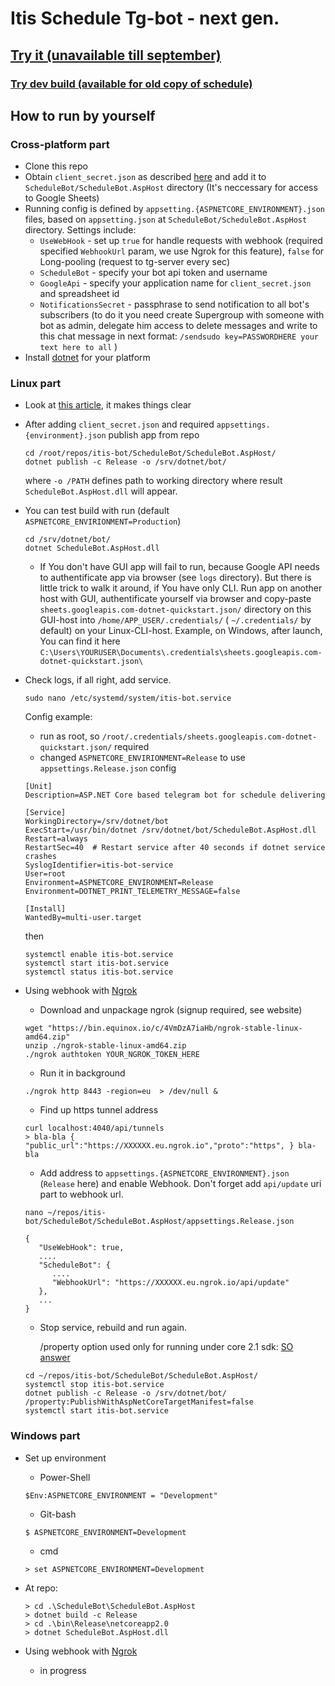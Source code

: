 # Itis Schedule Tg-bot - next gen.

## [Try it (unavailable till september)](https://t-do.ru/itis_scheduleBot)

### [Try dev build (available for old copy of schedule)](https://t-do.ru/itis_testBot)

## How to run by yourself

### Cross-platform part

* Clone this repo
* Obtain `client_secret.json` as described [here](https://developers.google.com/sheets/api/quickstart/dotnet) and add it to `ScheduleBot/ScheduleBot.AspHost` directory (It's neccessary for access to Google Sheets)
* Running config is defined by `appsetting.{ASPNETCORE_ENVIRONMENT}.json` files, based on `appsetting.json` at `ScheduleBot/ScheduleBot.AspHost` directory. Settings include:
   - `UseWebHook` - set up `true` for handle requests with webhook (required specified `WebhookUrl` param, we use Ngrok for this feature), `false` for Long-pooling (request to tg-server every sec)
   - `ScheduleBot` - specify your bot api token and username
   - `GoogleApi` - specify your application name for `client_secret.json` and spreadsheet id
   - `NotificationsSecret` - passphrase to send notification to all bot's subscribers (to do it you need create Supergroup with someone with bot as admin, delegate him access to delete messages and write to this chat message in next format: `/sendsudo key=PASSWORDHERE your text here to all` )
* Install [dotnet](https://www.microsoft.com/net/download/) for your platform

### Linux part

* Look at [this  article](https://docs.microsoft.com/en-us/aspnet/core/host-and-deploy/linux-nginx?view=aspnetcore-2.1&tabs=aspnetcore2x), it makes things clear
* After adding `client_secret.json` and required `appsettings.{environment}.json` publish app from repo
   ````
   cd /root/repos/itis-bot/ScheduleBot/ScheduleBot.AspHost/
   dotnet publish -c Release -o /srv/dotnet/bot/
   ````

   where `-o /PATH` defines path to working directory where result `ScheduleBot.AspHost.dll` will appear.
* You can test build with run (default `ASPNETCORE_ENVIRIONMENT=Production`)
   ````
   cd /srv/dotnet/bot/
   dotnet ScheduleBot.AspHost.dll
   ````
   - If You don't have GUI app will fail to run, because Google API needs to authentificate app via browser (see `logs` directory). But there is little trick to walk it around, if You have only CLI. Run app on another host with GUI, authentificate yourself via browser and copy-paste `sheets.googleapis.com-dotnet-quickstart.json/` directory on this GUI-host into `/home/APP_USER/.credentials/` ( `~/.credentials/` by default) on your Linux-CLI-host. Example, on Windows, after launch, You can find it here `C:\Users\YOURUSER\Documents\.credentials\sheets.googleapis.com-dotnet-quickstart.json\`
* Check logs, if all right, add service.
   ````
   sudo nano /etc/systemd/system/itis-bot.service
   ````

   Config example:
  * run as root, so `/root/.credentials/sheets.googleapis.com-dotnet-quickstart.json/` required
  * changed `ASPNETCORE_ENVIRIONMENT=Release` to use `appsettings.Release.json` config
   ````
   [Unit]
   Description=ASP.NET Core based telegram bot for schedule delivering

   [Service]
   WorkingDirectory=/srv/dotnet/bot
   ExecStart=/usr/bin/dotnet /srv/dotnet/bot/ScheduleBot.AspHost.dll
   Restart=always
   RestartSec=40  # Restart service after 40 seconds if dotnet service crashes
   SyslogIdentifier=itis-bot-service
   User=root
   Environment=ASPNETCORE_ENVIRONMENT=Release
   Environment=DOTNET_PRINT_TELEMETRY_MESSAGE=false

   [Install]
   WantedBy=multi-user.target
   ````
   then
   ````
   systemctl enable itis-bot.service
   systemctl start itis-bot.service
   systemctl status itis-bot.service
   ````
* Using webhook with [Ngrok](https://ngrok.com)

   * Download and unpackage ngrok (signup required, see website)
   ````
   wget "https://bin.equinox.io/c/4VmDzA7iaHb/ngrok-stable-linux-amd64.zip"
   unzip ./ngrok-stable-linux-amd64.zip
   ./ngrok authtoken YOUR_NGROK_TOKEN_HERE   
   ````
   * Run it in background
   ```
   ./ngrok http 8443 -region=eu  > /dev/null &
   ```
   * Find up https tunnel address
   ```
   curl localhost:4040/api/tunnels
   > bla-bla { "public_url":"https://XXXXXX.eu.ngrok.io","proto":"https", } bla-bla
   ```
   * Add address to `appsettings.{ASPNETCORE_ENVIRONMENT}.json` (`Release` here) and enable Webhook. Don't forget add `api/update` uri part to webhook url.
   ````
   nano ~/repos/itis-bot/ScheduleBot/ScheduleBot.AspHost/appsettings.Release.json
   ````
   ````
   {
      "UseWebHook": true,
      ....
      "ScheduleBot": {
         ....
         "WebhookUrl": "https://XXXXXX.eu.ngrok.io/api/update"
      },
      ...
   }
   ````
   * Stop service, rebuild and run again. 

     /property option used only for running under core 2.1 sdk: [SO answer](https://stackoverflow.com/questions/46491957/asp-net-core-2-missing-applicationinsights)
   ````
   cd ~/repos/itis-bot/ScheduleBot/ScheduleBot.AspHost/
   systemctl stop itis-bot.service
   dotnet publish -c Release -o /srv/dotnet/bot/ /property:PublishWithAspNetCoreTargetManifest=false
   systemctl start itis-bot.service
   ````

### Windows part

* Set up environment
   * Power-Shell
   ````
   $Env:ASPNETCORE_ENVIRONMENT = "Development"
   ````
   * Git-bash
   ````
   $ ASPNETCORE_ENVIRONMENT=Development
   ````
   * cmd
   ````
   > set ASPNETCORE_ENVIRONMENT=Development
   ````
*  At repo:
   ````
   > cd .\ScheduleBot\ScheduleBot.AspHost
   > dotnet build -c Release
   > cd .\bin\Release\netcoreapp2.0
   > dotnet ScheduleBot.AspHost.dll
   ````
* Using webhook with [Ngrok](https://ngrok.com)

   * in progress